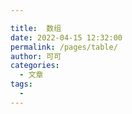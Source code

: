 ```yaml
---

title:  数组
date: 2022-04-15 12:32:00
permalink: /pages/table/
author: 可可
categories:
  - 文章
tags:
  - 
---
```

 
